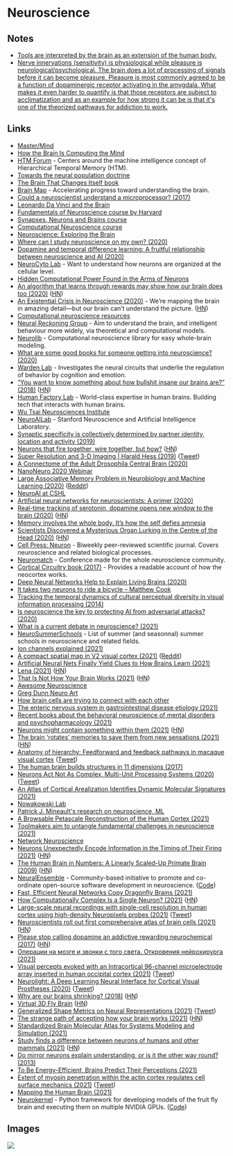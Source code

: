 # Neuroscience

## Notes

- [Tools are interpreted by the brain as an extension of the human body.](https://twitter.com/provisionalidea/status/1392854515347513351)
- [Nerve innervations (sensitivity) is physiological while pleasure is neurological/psychological. The brain does a lot of processing of signals before it can become pleasure. Pleasure is most commonly agreed to be a function of dopaminergic receptor activating in the amygdala. What makes it even harder to quantify is that those receptors are subject to acclimatization and as an example for how strong it can be is that it's one of the theorized pathways for addiction to work.](https://www.reddit.com/r/science/comments/qtvm4z/foreskin_found_to_be_extraordinarily_innervated/hko0snt/?context=3)

## Links

- [Master/Mind](https://vimeo.com/141479485)
- [How the Brain Is Computing the Mind](https://www.edge.org/conversation/ed_boyden-how-the-brain-is-computing-the-mind)
- [HTM Forum](https://discourse.numenta.org/) - Centers around the machine intelligence concept of Hierarchical Temporal Memory (HTM).
- [Towards the neural population doctrine](https://www.sciencedirect.com/science/article/abs/pii/S0959438818300990)
- [The Brain That Changes Itself book](https://www.goodreads.com/book/show/570172.The_Brain_That_Changes_Itself)
- [Brain Map](https://portal.brain-map.org/) - Accelerating progress toward understanding the brain.
- [Could a neuroscientist understand a microprocessor? (2017)](http://ericmjonas.github.io/neuroproc/)
- [Leonardo Da Vinci and the Brain](http://www.davinciandthebrain.org/)
- [Fundamentals of Neuroscience course by Harvard](https://www.mcb80x.org/)
- [Synapses, Neurons and Brains course](https://www.coursera.org/learn/synapses)
- [Computational Neuroscience course](https://www.coursera.org/learn/computational-neuroscience)
- [Neuroscience: Exploring the Brain](https://www.goodreads.com/book/show/170011.Neuroscience)
- [Where can I study neuroscience on my own? (2020)](https://www.reddit.com/r/neuroscience/comments/efi61j/where_can_i_study_neuroscience_on_my_own/)
- [Dopamine and temporal difference learning: A fruitful relationship between neuroscience and AI (2020)](https://deepmind.com/blog/article/Dopamine-and-temporal-difference-learning-A-fruitful-relationship-between-neuroscience-and-AI)
- [NeuroCyto Lab](http://www.neurocytolab.org/) - Want to understand how neurons are organized at the cellular level.
- [Hidden Computational Power Found in the Arms of Neurons](https://www.quantamagazine.org/neural-dendrites-reveal-their-computational-power-20200114/)
- [An algorithm that learns through rewards may show how our brain does too (2020)](https://www.technologyreview.com/s/615054/deepmind-ai-reiforcement-learning-reveals-dopamine-neurons-in-brain/) ([HN](https://news.ycombinator.com/item?id=22065761))
- [An Existential Crisis in Neuroscience (2020)](http://nautil.us/issue/81/maps/an-existential-crisis-in-neuroscience) - We’re mapping the brain in amazing detail—but our brain can’t understand the picture. ([HN](https://news.ycombinator.com/item?id=22146439))
- [Computational neuroscience resources](http://neural-reckoning.org/comp-neuro-resources.html)
- [Neural Reckoning Group](http://neural-reckoning.org/index.html) - Aim to understand the brain, and intelligent behaviour more widely, via theoretical and computational models.
- [Neurolib](https://github.com/neurolib-dev/neurolib) - Computational neuroscience library for easy whole-brain modeling.
- [What are some good books for someone getting into neuroscience? (2020)](https://www.reddit.com/r/neuroscience/comments/gm83qa/what_are_some_good_books_for_someone_getting_into/)
- [Warden Lab](http://www.wardenlab.org/) - Investigates the neural circuits that underlie the regulation of behavior by cognition and emotion.
- [“You want to know something about how bullshit insane our brains are?” (2018)](https://twitter.com/Foone/status/1014267515696922624) ([HN](https://news.ycombinator.com/item?id=23591535))
- [Human Factory Lab](https://www.humanfactorylab.com/) - World-class expertise in human brains. Building tech that interacts with human brains.
- [Wu Tsai Neurosciences Institute](https://neuroscience.stanford.edu/)
- [NeuroAILab](http://neuroailab.stanford.edu/) - Stanford Neuroscience and Artificial Intelligence Laboratory.
- [Synaptic specificity is collectively determined by partner identity, location and activity (2019)](https://www.biorxiv.org/content/10.1101/697763v1)
- [Neurons that fire together, wire together, but how?](http://dissociativediaries.com/neurons-that-fire-together-wire-together-ok-but-how/) ([HN](https://news.ycombinator.com/item?id=23676233))
- [Super Resolution and 3-D Imaging | Harald Hess (2019)](https://www.youtube.com/watch?v=tlvrkCZLagg) ([Tweet](https://twitter.com/karpathy/status/1279583346901651456))
- [A Connectome of the Adult Drosophila Central Brain (2020)](https://www.biorxiv.org/content/10.1101/2020.01.21.911859v1)
- [NanoNeuro 2020 Webinar](https://www.youtube.com/watch?v=CJXp8vCWlmA)
- [Large Associative Memory Problem in Neurobiology and Machine Learning (2020)](https://arxiv.org/abs/2008.06996) ([Reddit](https://www.reddit.com/r/MachineLearning/comments/icjcfk/r_biological_plausible_explanation_of_hopfield/))
- [NeuroAI at CSHL](https://www.neuroaicshl.com/)
- [Artificial neural networks for neuroscientists: A primer (2020)](https://arxiv.org/abs/2006.01001)
- [Real-time tracking of serotonin, dopamine opens new window to the brain (2020)](https://newatlas.com/medical/serotonin-dopamine-real-time-tracking-brain/) ([HN](https://news.ycombinator.com/item?id=24771932))
- [Memory involves the whole body. It’s how the self defies amnesia](https://psyche.co/ideas/memory-involves-the-whole-body-its-how-the-self-defies-amnesia)
- [Scientists Discovered a Mysterious Organ Lurking in the Centre of the Head (2020)](https://www.sciencealert.com/chance-discovery-reveals-mysterious-organ-lurking-in-human-head-missed-for-centuries) ([HN](https://news.ycombinator.com/item?id=24846026))
- [Cell Press: Neuron](https://www.cell.com/neuron/home) - Biweekly peer-reviewed scientific journal. Covers neuroscience and related biological processes.
- [Neuromatch](https://neuromatch.io/) - Conference made for the whole neuroscience community.
- [Cortical Circuitry book (2017)](http://corticalcircuitry.com/) - Provides a readable account of how the neocortex works.
- [Deep Neural Networks Help to Explain Living Brains (2020)](https://www.quantamagazine.org/deep-neural-networks-help-to-explain-living-brains-20201028/)
- [It takes two neurons to ride a bicycle – Matthew Cook](http://paradise.caltech.edu/~cook/papers/TwoNeurons.pdf)
- [Tracking the temporal dynamics of cultural perceptual diversity in visual information processing (2014)](http://theses.gla.ac.uk/5055/2/2014LaoPhD.pdf)
- [Is neuroscience the key to protecting AI from adversarial attacks? (2020)](https://bdtechtalks.com/2020/12/07/vonenet-neurscience-inspired-deep-learning/)
- [What is a current debate in neuroscience? (2021)](https://www.reddit.com/r/neuroscience/comments/l2eiro/what_is_a_current_debate_in_neuroscience/)
- [NeuroSummerSchools](https://github.com/PhABC/neuroSummerSchools) - List of summer (and seasonnal) summer schools in neuroscience and related fields.
- [Ion channels explained (2021)](https://www.reddit.com/r/neuroscience/comments/lggrpi/ion_channels/)
- [A compact spatial map in V2 visual cortex (2021)](https://www.biorxiv.org/content/10.1101/2021.02.11.430687v1) ([Reddit](https://www.reddit.com/r/neuroscience/comments/lj92m6/reevaluating_cognitive_map_theory/))
- [Artificial Neural Nets Finally Yield Clues to How Brains Learn (2021)](https://www.quantamagazine.org/artificial-neural-nets-finally-yield-clues-to-how-brains-learn-20210218/)
- [Lena (2021)](https://qntm.org/mmacevedo) ([HN](https://news.ycombinator.com/item?id=26224835))
- [That Is Not How Your Brain Works (2021)](https://nautil.us/issue/98/mind/that-is-not-how-your-brain-works) ([HN](https://news.ycombinator.com/item?id=26341218))
- [Awesome Neuroscience](https://github.com/analyticalmonk/awesome-neuroscience)
- [Greg Dunn Neuro Art](https://www.instagram.com/gdunnart/)
- [How brain cells are trying to connect with each other](https://www.reddit.com/r/Psychedelics/comments/mh1of9/interesting_video_showing_brain_cells_trying_to/)
- [The enteric nervous system in gastrointestinal disease etiology (2021)](https://link.springer.com/article/10.1007/s00018-021-03812-y)
- [Recent books about the behavioral neuroscience of mental disorders and psychopharmacology (2021)](https://www.reddit.com/r/neuroscience/comments/mezauy/recent_books_about_the_behavioural_neuroscience/)
- [Neurons might contain something within them (2021)](https://join.substack.com/p/is-this-the-most-interesting-idea) ([HN](https://news.ycombinator.com/item?id=26838016))
- [The brain ‘rotates’ memories to save them from new sensations (2021)](https://www.quantamagazine.org/the-brain-rotates-memories-to-save-them-from-new-sensations-20210415/) ([HN](https://news.ycombinator.com/item?id=26830105))
- [Anatomy of hierarchy: Feedforward and feedback pathways in macaque visual cortex](https://www.ncbi.nlm.nih.gov/pmc/articles/PMC4255240/) ([Tweet](https://twitter.com/patrickmineault/status/1385068971112681475))
- [The human brain builds structures in 11 dimensions (2017)](https://bigthink.com/paul-ratner/our-brains-think-in-11-dimensions-discover-scientists)
- [Neurons Act Not As Complex, Multi-Unit Processing Systems (2020)](https://www.resonancescience.org/blog/Neurons-Act-Not-As-Simple-Logic-Gates-But-As-Complex-Multi-Unit-Processing-Systems) ([Tweet](https://twitter.com/IntuitMachine/status/1395564948751802368))
- [An Atlas of Cortical Arealization Identifies Dynamic Molecular Signatures (2021)](https://www.biorxiv.org/content/10.1101/2021.05.17.444528v2)
- [Nowakowski Lab](https://nowakowski-lab.squarespace.com/)
- [Patrick J. Mineault's research on neuroscience, ML](https://xcorr.net/)
- [A Browsable Petascale Reconstruction of the Human Cortex (2021)](https://ai.googleblog.com/2021/06/a-browsable-petascale-reconstruction-of.html)
- [Toolmakers aim to untangle fundamental challenges in neuroscience (2021)](https://neuroscience.stanford.edu/news/wu-tsai-neuro-advances-big-idea-initiatives-to-next-level)
- [Network Neuroscience](https://netneurosci.github.io/networks2021satellite/)
- [Neurons Unexpectedly Encode Information in the Timing of Their Firing (2021)](https://www.quantamagazine.org/a-new-kind-of-information-coding-seen-in-the-human-brain-20210707/) ([HN](https://news.ycombinator.com/item?id=27761706))
- [The Human Brain in Numbers: A Linearly Scaled-Up Primate Brain (2009)](https://www.ncbi.nlm.nih.gov/pmc/articles/PMC2776484/) ([HN](https://news.ycombinator.com/item?id=28018481))
- [NeuralEnsemble](http://neuralensemble.org/) - Community-based initiative to promote and co-ordinate open-source software development in neuroscience. ([Code](https://github.com/NeuralEnsemble))
- [Fast, Efficient Neural Networks Copy Dragonfly Brains (2021)](https://spectrum.ieee.org/fast-efficient-neural-networks-copy-dragonfly-brains)
- [How Computationally Complex Is a Single Neuron? (2021)](https://www.quantamagazine.org/how-computationally-complex-is-a-single-neuron-20210902/) ([HN](https://news.ycombinator.com/item?id=28393358))
- [Large-scale neural recordings with single-cell resolution in human cortex using high-density Neuropixels probes (2021)](https://www.biorxiv.org/content/10.1101/2021.06.20.449152v2) ([Tweet](https://twitter.com/patrickmineault/status/1438664877682348033))
- [Neuroscientists roll out first comprehensive atlas of brain cells (2021)](https://news.berkeley.edu/2021/10/06/neuroscientists-roll-out-first-comprehensive-atlas-of-brain-cells/) ([HN](https://news.ycombinator.com/item?id=28838852))
- [Please stop calling dopamine an addictive rewarding neurochemical (2017)](https://www.psychologytoday.com/intl/blog/women-who-stray/201701/no-dopamine-is-not-addictive) ([HN](https://news.ycombinator.com/item?id=28852348))
- [Операции на мозге и звонки с того света. Откровения нейрохирурга (2021)](https://www.youtube.com/watch?v=2H0-uqGNDtw)
- [Visual percepts evoked with an Intracortical 96-channel microelectrode array inserted in human occipital cortex (2021)](https://www.jci.org/articles/view/151331) ([Tweet](https://twitter.com/AntonioLozanoDL/status/1451125781967560706))
- [Neurolight: A Deep Learning Neural Interface for Cortical Visual Prostheses (2020)](https://www.worldscientific.com/doi/10.1142/S0129065720500458?url_ver=Z39.88-2003&rfr_id=ori:rid:crossref.org&rfr_dat=cr_pub%20%200pubmed) ([Tweet](https://twitter.com/fchollet/status/1451973437652566017))
- [Why are our brains shrinking? (2018)](https://usfblogs.usfca.edu/biol100/2018/03/20/why-are-our-brains-shrinking/) ([HN](https://news.ycombinator.com/item?id=29031999))
- [Virtual 3D Fly Brain](https://v2.virtualflybrain.org/org.geppetto.frontend/geppetto?id=VFB_00101567&i=VFB_00101567) ([HN](https://news.ycombinator.com/item?id=29016849))
- [Generalized Shape Metrics on Neural Representations (2021)](https://arxiv.org/abs/2110.14739) ([Tweet](https://twitter.com/ItsNeuronal/status/1455300536442388482))
- [The strange path of accepting how your brain works (2021)](https://alexanderell.is/posts/limitations/) ([HN](https://news.ycombinator.com/item?id=29057510))
- [Standardized Brain Molecular Atlas for Systems Modeling and Simulation (2021)](https://www.frontiersin.org/articles/10.3389/fnmol.2021.604559/full)
- [Study finds a difference between neurons of humans and other mammals (2021)](https://www.nature.com/articles/s41586-021-04072-3) ([HN](https://news.ycombinator.com/item?id=29213806))
- [Do mirror neurons explain understanding, or is it the other way round? (2013)](https://yohanjohn.com/neurologism/do-mirror-neurons-explain-understanding-or-is-it-the-other-way-round/)
- [To Be Energy-Efficient, Brains Predict Their Perceptions (2021)](https://www.quantamagazine.org/to-be-energy-efficient-brains-predict-their-perceptions-20211115/)
- [Extent of myosin penetration within the actin cortex regulates cell surface mechanics (2021)](https://www.nature.com/articles/s41467-021-26611-2) ([Tweet](https://twitter.com/PaluchLab/status/1461288840136691716))
- [Mapping the Human Brain (2021)](https://www.youtube.com/watch?v=T8yfZ4JhlbY)
- [Neurokernel](http://neurokernel.github.io/) - Python framework for developing models of the fruit fly brain and executing them on multiple NVIDIA GPUs. ([Code](https://github.com/neurokernel/neurokernel))

## Images

![](https://i.imgur.com/rrMuQnY.png)
